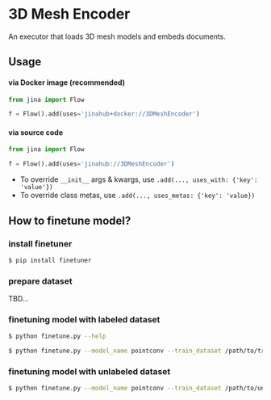 # 3D Mesh Encoder

An executor that loads 3D mesh models and embeds documents.


## Usage

#### via Docker image (recommended)

```python
from jina import Flow

f = Flow().add(uses='jinahub+docker://3DMeshEncoder')
```

#### via source code

```python
from jina import Flow

f = Flow().add(uses='jinahub://3DMeshEncoder')
```

- To override `__init__` args & kwargs, use `.add(..., uses_with: {'key': 'value'})`
- To override class metas, use `.add(..., uses_metas: {'key': 'value})`

## How to finetune model?

### install finetuner

```bash
$ pip install finetuner
```

### prepare dataset

TBD...

### finetuning model with labeled dataset

```bash
$ python finetune.py --help

$ python finetune.py --model_name pointconv --train_dataset /path/to/train.bin --eval_dataset /path/to/eval.bin
```

### finetuning model with unlabeled dataset

```bash
$ python finetune.py --model_name pointconv --train_dataset /path/to/unlabeled_data.bin --interactive
```
